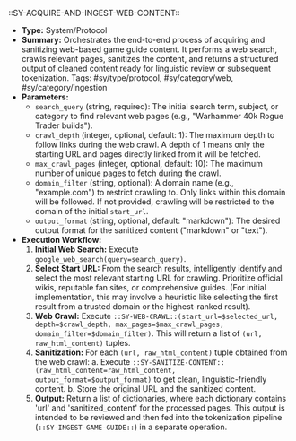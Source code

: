 ::SY-ACQUIRE-AND-INGEST-WEB-CONTENT::
- **Type:** System/Protocol
- **Summary:** Orchestrates the end-to-end process of acquiring and sanitizing web-based game guide content. It performs a web search, crawls relevant pages, sanitizes the content, and returns a structured output of cleaned content ready for linguistic review or subsequent tokenization.
Tags: #sy/type/protocol, #sy/category/web, #sy/category/ingestion
- **Parameters:**
    - `search_query` (string, required): The initial search term, subject, or category to find relevant web pages (e.g., "Warhammer 40k Rogue Trader builds").
    - `crawl_depth` (integer, optional, default: 1): The maximum depth to follow links during the web crawl. A depth of 1 means only the starting URL and pages directly linked from it will be fetched.
    - `max_crawl_pages` (integer, optional, default: 10): The maximum number of unique pages to fetch during the crawl.
    - `domain_filter` (string, optional): A domain name (e.g., "example.com") to restrict crawling to. Only links within this domain will be followed. If not provided, crawling will be restricted to the domain of the initial `start_url`.
    - `output_format` (string, optional, default: "markdown"): The desired output format for the sanitized content ("markdown" or "text").
- **Execution Workflow:**
    1.  **Initial Web Search:** Execute `google_web_search(query=search_query)`.
    2.  **Select Start URL:** From the search results, intelligently identify and select the most relevant starting URL for crawling. Prioritize official wikis, reputable fan sites, or comprehensive guides. (For initial implementation, this may involve a heuristic like selecting the first result from a trusted domain or the highest-ranked result).
    3.  **Web Crawl:** Execute `::SY-WEB-CRAWL::(start_url=$selected_url, depth=$crawl_depth, max_pages=$max_crawl_pages, domain_filter=$domain_filter)`. This will return a list of `(url, raw_html_content)` tuples.
    4.  **Sanitization:** For each `(url, raw_html_content)` tuple obtained from the web crawl:
        a.  Execute `::SY-SANITIZE-CONTENT::(raw_html_content=raw_html_content, output_format=$output_format)` to get clean, linguistic-friendly content.
        b.  Store the original URL and the sanitized content.
    5.  **Output:** Return a list of dictionaries, where each dictionary contains 'url' and 'sanitized_content' for the processed pages. This output is intended to be reviewed and then fed into the tokenization pipeline (`::SY-INGEST-GAME-GUIDE::`) in a separate operation.